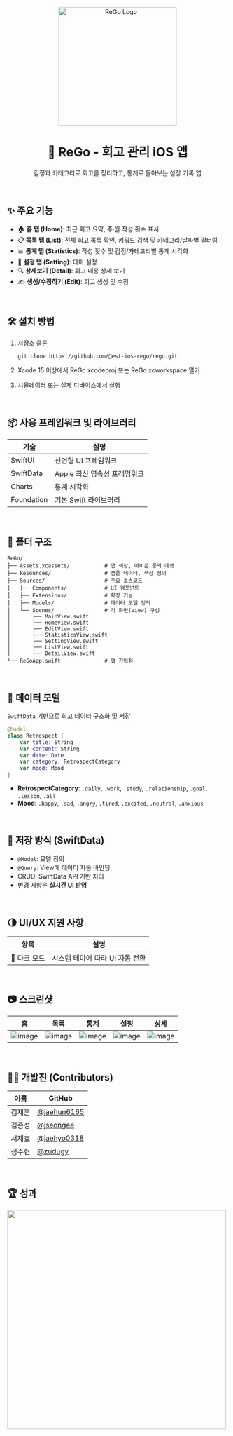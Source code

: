 <p align="center">
  <img src="https://github.com/user-attachments/assets/6ff17d93-7dbb-47ae-b22c-fbeee32266b3" width="270" alt="ReGo Logo" />
</p>

<h1 align="center">📝 ReGo - 회고 관리 iOS 앱</h1>
<p align="center">
  감정과 카테고리로 회고를 정리하고, 통계로 돌아보는 성장 기록 앱
</p>

<br />

## ✨ 주요 기능

- 🏠 **홈 탭 (Home)**: 최근 회고 요약, 주∙월 작성 횟수 표시
- 📋 **목록 탭 (List)**: 전체 회고 목록 확인, 키워드 검색 및 카테고리/날짜별 필터링
- 📊 **통계 탭 (Statistics)**: 작성 횟수 및 감정/카테고리별 통계 시각화
- 🎨 **설정 탭 (Setting)**: 테마 설정
- 🔍 **상세보기 (Detail)**: 회고 내용 상세 보기
- ✍️ **생성/수정하기 (Edit)**: 회고 생성 및 수정

<br />

## 🛠 설치 방법

1. 저장소 클론

   ```
   git clone https://github.com/est-ios-rego/rego.git
   ```
2. Xcode 15 이상에서 ReGo.xcodeproj 또는 ReGo.xcworkspace 열기
3. 시뮬레이터 또는 실제 디바이스에서 실행

<br />

## 📦 사용 프레임워크 및 라이브러리
| 기술 | 설명 |
|------|------|
| SwiftUI | 선언형 UI 프레임워크 |
| SwiftData | Apple 최신 영속성 프레임워크 |
| Charts | 통계 시각화 |
| Foundation | 기본 Swift 라이브러리 |

<br />

## 📁 폴더 구조
```
ReGo/
├── Assets.xcassets/           # 앱 색상, 아이콘 등의 에셋
├── Resources/                 # 샘플 데이터, 색상 정의
├── Sources/                   # 주요 소스코드
│   ├── Components/            # UI 컴포넌트
│   ├── Extensions/            # 확장 기능
│   ├── Models/                # 데이터 모델 정의
│   └── Scenes/                # 각 화면(View) 구성
│       ├── MainView.swift
│       ├── HomeView.swift
│       ├── EditView.swift
│       ├── StatisticsView.swift
│       ├── SettingView.swift
│       ├── ListView.swift
│       └── DetailView.swift
└── ReGoApp.swift              # 앱 진입점
```

<br/>   

## 🧱 데이터 모델

`SwiftData` 기반으로 회고 데이터 구조화 및 저장

```swift
@Model
class Retrospect {
    var title: String
    var content: String
    var date: Date
    var category: RetrospectCategory
    var mood: Mood
}
```
- **RetrospectCategory**: `.daily`, `.work`, `.study`, `.relationship`, `.goal`, `.lesson`, `.all`
- **Mood**: `.happy`, `.sad`, `.angry`, `.tired`, `.excited`, `.neutral`, `.anxious`

<br/>   

## 💾 저장 방식 (SwiftData)
- `@Model`: 모델 정의
- `@Query`: View에 데이터 자동 바인딩
- CRUD: SwiftData API 기반 처리
- 변경 사항은 **실시간 UI 반영**

<br/>

## 🌗 UI/UX 지원 사항
| 항목 | 설명 |
|------|------|
| 🌙 다크 모드 | 시스템 테마에 따라 UI 자동 전환 |

<br/>

## 📷 스크린샷
| 홈 | 목록 | 통계 | 설정 | 상세 |
| -- | -- | -- | -- | -- |
| ![image](https://github.com/user-attachments/assets/f4bb9edf-d3c9-449d-9739-b4fb5da5b102) | ![image](https://github.com/user-attachments/assets/a77e3653-a2db-4aca-aaa5-6ab3be7d63ef) | ![image](https://github.com/user-attachments/assets/94a40d4f-dc19-407d-bfec-eb62a6a5321f) | ![image](https://github.com/user-attachments/assets/7abeb0a1-88a5-46c5-9e00-7efcab5a9d65) | ![image](https://github.com/user-attachments/assets/43c2fec9-b477-496c-b371-b656e8042c3e) |

<br/>

## 👨‍💻 개발진 (Contributors)

| 이름 | GitHub |
|--|--|
| 김재훈 | [@jaehun6165](https://github.com/jaehun6165) |
| 김종성 | [@jseongee](https://github.com/jseongee) |
| 서재효 | [@jaehyo0318](https://github.com/jaehyo0318) |
| 성주현 | [@zudugy](https://github.com/zudugy) |

<br />

## 🏆 성과
<img src="https://github.com/user-attachments/assets/dc64789a-8a48-4e98-b9e0-cd7143660e2d" width="500"/>
